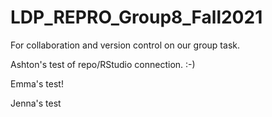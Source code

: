 # LDP_REPRO_Group8_Fall2021
For collaboration and version control on our group task. 

Ashton's test of repo/RStudio connection. :-)

Emma's test! 

Jenna's test
